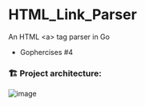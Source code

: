 # HTML_Link_Parser
An HTML &lt;a> tag parser in Go

- Gophercises #4

### 🏗️ Project architecture:
![image](https://github.com/suryaraj1/HTML_Link_Parser/assets/55868588/4752485f-160f-4100-b934-e2130396abce)
